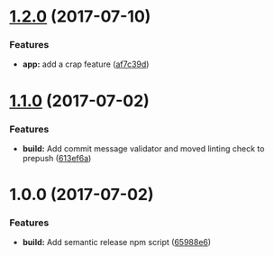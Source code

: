<a name="1.2.0"></a>
# [1.2.0](https://github.com/tripleaxis/semantic-release-demo/compare/v1.1.0...v1.2.0) (2017-07-10)


### Features

* **app:** add a crap feature ([af7c39d](https://github.com/tripleaxis/semantic-release-demo/commit/af7c39d))



<a name="1.1.0"></a>
# [1.1.0](https://github.com/tripleaxis/semantic-release-demo/compare/v1.0.0...v1.1.0) (2017-07-02)


### Features

* **build:** Add commit message validator and moved linting check to prepush ([613ef6a](https://github.com/tripleaxis/semantic-release-demo/commit/613ef6a))



<a name="1.0.0"></a>
# 1.0.0 (2017-07-02)


### Features

* **build:** Add semantic release npm script ([65988e6](https://github.com/tripleaxis/semantic-release-demo/commit/65988e6))



